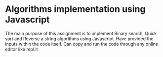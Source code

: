 # Algorithms implementation using Javascript

The main purpose of this assignment is to implement Binary search, Quick sort and Reverse a string algorithms using Javascript.
Have provided the inputs within the code itself. Can copy and run the code through any online editor like repl.it


